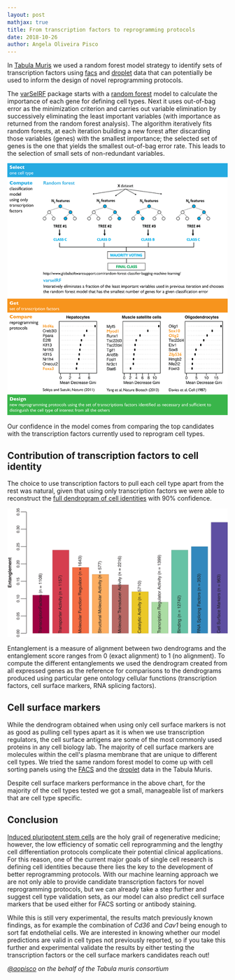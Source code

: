```yaml
---
layout: post
mathjax: true
title: From transcription factors to reprogramming protocols
date: 2018-10-26
author: Angela Oliveira Pisco
---
```



In [Tabula Muris](https://www.nature.com/articles/s41586-018-0590-4) we used a random forest model strategy to identify sets of transcription factors using [facs](https://static-content.springer.com/esm/art%3A10.1038%2Fs41586-018-0590-4/MediaObjects/41586_2018_590_MOESM8_ESM.xlsx) and [droplet](https://github.com/czbiohub/tabula-muris/blob/master/23_tf_analysis/rf.model.one.vs.all.transcriptionfactors.droplet.xlsx) data that can potentially be used to inform the design of novel reprogramming protocols.

The [varSelRF](https://cran.r-project.org/web/packages/varSelRF/index.html) package starts with a [random forest](https://en.wikipedia.org/wiki/Random_forest) model to calculate the importance of each gene for defining cell types. Next it uses out-of-bag error as the minimization criterion and carries out variable elimination by successively eliminating the least important variables (with importance as returned from the random forest analysis). The algorithm iteratively fits random forests, at each iteration building a new forest after discarding those variables (genes) with the smallest importance; the selected set of genes is the one that yields the smallest out-of-bag error rate. This leads to the selection of small sets of non-redundant variables.

![Random forest model using transcription factors](/images/reprogramming-direct-diff/rf_tfs_summary.png)

Our confidence in the model comes from comparing the top candidates with the transcription factors currently used to reprogram cell types.

## Contribution of transcription factors to cell identity
 The choice to use transcription factors to pull each cell type apart from the rest was natural, given that using only transcription factors we were able to reconstruct the [full dendrogram of cell identities](https://www-nature-com.ucsf.idm.oclc.org/articles/s41586-018-0590-4/figures/15) with 90% confidence.

![Entanglements](/images/reprogramming-direct-diff/rf_entanglements.png)

Entanglement is a measure of alignment between two dendrograms and the entanglement score ranges from 0 (exact alignment) to 1 (no alignment). To compute the different entanglements we used the dendrogram created from all expressed genes as the reference for comparisons to the dendrograms produced using particular gene ontology cellular functions (transcription factors, cell surface markers, RNA splicing factors).


## Cell surface markers
While the dendrogram obtained when using only cell surface markers is not as good as pulling cell types apart as it is when we use transcription regulators, the cell surface antigens are some of the most commonly used proteins in any cell biology lab. The majority of cell surface markers are molecules within the cell's plasma membrane that are unique to different cell types. We tried the same random forest model to come up with cell sorting panels using the [FACS](https://raw.githubusercontent.com/czbiohub/tabula-muris/blob/master/23_tf_analysis/rf.model.one.vs.all.cellsurfacemarkers.facs.xlsx) and the [droplet](https://raw.githubusercontent.com/czbiohub/tabula-muris/blob/master/23_tf_analysis/rf.model.one.vs.all.cellsurfacemarkers.droplet.xlsx) data in the Tabula Muris.

Despite cell surface markers performance in the above chart, for the majority of the cell types tested we got a small, manageable list of markers that are cell type specific.

## Conclusion
[Induced pluripotent stem cells](https://www.eurostemcell.org/ips-cells-and-reprogramming-turn-any-cell-body-stem-cell) are the holy grail of regenerative medicine; however, the low efficiency of somatic cell reprogramming and the lengthy cell differentiation protocols complicate their potential clinical applications. For this reason, one of the current major goals of single cell research is defining cell identities because there lies the key to the development of better reprogramming protocols. With our machine learning approach we are not only able to provide candidate transcription factors for novel reprogramming protocols, but we can already take a step further and suggest cell type validation sets, as our model can also predict cell surface markers that be used either for FACS sorting or antibody staining.

While this is still very experimental, the results match previously known findings, as for example the combination of *Cd36* and *Cav1* being enough to sort fat endothelial cells. We are interested in knowing whether our model predictions are valid in cell types not previously reported, so if you take this further and experimental validate the results by either testing the transcription factors or the cell surface markers candidates reach out!

*[@aopisco](https://github.com/aopisco) on the behalf of the Tabula muris consortium*
